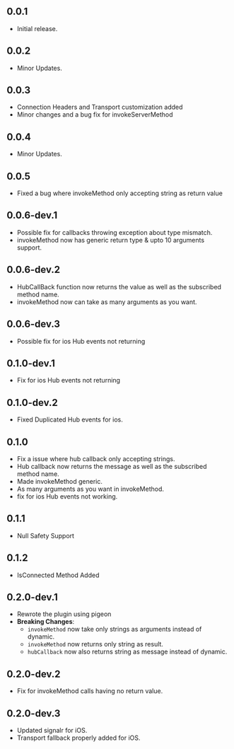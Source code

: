 ## 0.0.1

* Initial release.

## 0.0.2

* Minor Updates.

## 0.0.3

* Connection Headers and Transport customization added
* Minor changes and a bug fix for invokeServerMethod

## 0.0.4

* Minor Updates.

## 0.0.5

* Fixed a bug where invokeMethod only accepting string as return value

## 0.0.6-dev.1

* Possible fix for callbacks throwing exception about type mismatch.
* invokeMethod now has generic return type & upto 10 arguments support.

## 0.0.6-dev.2

* HubCallBack function now returns the value as well as the subscribed method name.
* invokeMethod now can take as many arguments as you want.

## 0.0.6-dev.3

* Possible fix for ios Hub events not returning

## 0.1.0-dev.1

* Fix for ios Hub events not returning

## 0.1.0-dev.2

* Fixed Duplicated Hub events for ios.

## 0.1.0

* Fix a issue where hub callback only accepting strings.
* Hub callback now returns the message as well as the subscribed method name.
* Made invokeMethod generic.
* As many arguments as you want in invokeMethod.
* fix for ios Hub events not working.

## 0.1.1

* Null Safety Support

## 0.1.2

* IsConnected Method Added

## 0.2.0-dev.1

* Rewrote the plugin using pigeon
* **Breaking Changes**: 
    * `invokeMethod` now take only strings as arguments instead of dynamic.
    * `invokeMethod` now returns only string as result.
    * `hubCallback` now also returns string as message instead of dynamic.

## 0.2.0-dev.2

* Fix for invokeMethod calls having no return value.

## 0.2.0-dev.3

* Updated signalr for iOS.
* Transport fallback properly added for iOS.